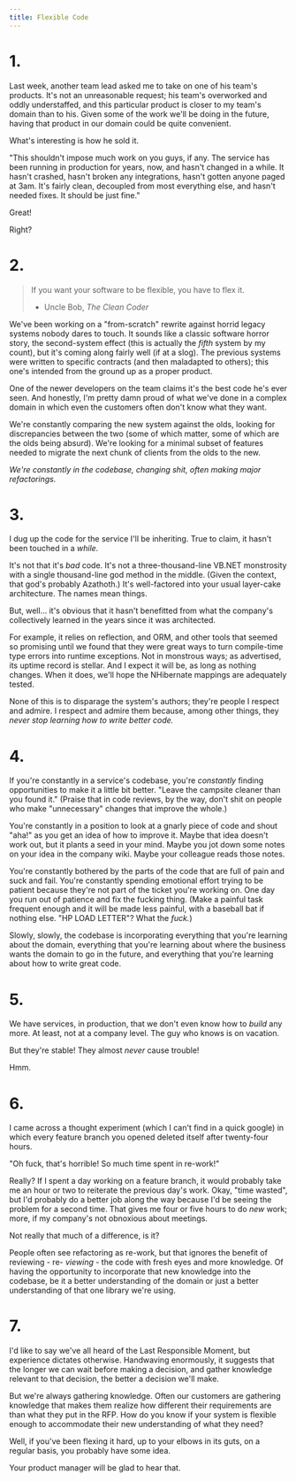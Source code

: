 ```yaml
---
title: Flexible Code
---
```


# 1.

Last week, another team lead asked me to take on one of his team's
products. It's not an unreasonable request; his team's overworked and
oddly understaffed, and this particular product is closer to my team's
domain than to his. Given some of the work we'll be doing in the future,
having that product in our domain could be quite convenient.

What's interesting is how he sold it.

"This shouldn't impose much work on you guys, if any. The service has
been running in production for years, now, and hasn't changed in a
while. It hasn't crashed, hasn't broken any integrations, hasn't gotten
anyone paged at 3am. It's fairly clean, decoupled from most everything
else, and hasn't needed fixes. It should be just fine."

Great!

Right?

# 2.

> If you want your software to be flexible, you have to flex it.
>
> - Uncle Bob, _The Clean Coder_

We've been working on a "from-scratch" rewrite against horrid legacy
systems nobody dares to touch. It sounds like a classic software horror
story, the second-system effect (this is actually the _fifth_ system by
my count), but it's coming along fairly well (if at a slog). The
previous systems were written to specific contracts (and then maladapted
to others); this one's intended from the ground up as a proper product.

One of the newer developers on the team claims it's the best code he's
ever seen. And honestly, I'm pretty damn proud of what we've done in a
complex domain in which even the customers often don't know what they
want.

We're constantly comparing the new system against the olds, looking for
discrepancies between the two (some of which matter, some of which are
the olds being absurd). We're looking for a minimal subset of features
needed to migrate the next chunk of clients from the olds to the new.

_We're constantly in the codebase, changing shit, often making major
refactorings._

# 3.

I dug up the code for the service I'll be inheriting. True to claim, it
hasn't been touched in a _while._

It's not that it's _bad_ code. It's not a three-thousand-line VB.NET
monstrosity with a single thousand-line god method in the middle. (Given
the context, that god's probably Azathoth.) It's well-factored into your
usual layer-cake architecture. The names mean things.

But, well... it's obvious that it hasn't benefitted from what the
company's collectively learned in the years since it was architected.

For example, it relies on reflection, and ORM, and other tools that
seemed so promising until we found that they were great ways to turn
compile-time type errors into runtime exceptions. Not in monstrous ways;
as advertised, its uptime record is stellar. And I expect it will be, as
long as nothing changes. When it does, we'll hope the NHibernate
mappings are adequately tested.

None of this is to disparage the system's authors; they're people I
respect and admire. I respect and admire them because, among other
things,  they _never stop learning how to write better code._

# 4.

If you're constantly in a service's codebase, you're _constantly_
finding opportunities to make it a little bit better. "Leave the
campsite cleaner than you found it." (Praise that in code reviews, by
the way, don't shit on people who make "unnecessary" changes that
improve the whole.)

You're constantly in a position to look at a gnarly piece of code and
shout "aha!" as you get an idea of how to improve it. Maybe that idea
doesn't work out, but it plants a seed in your mind. Maybe you jot down
some notes on your idea in the company wiki. Maybe your colleague reads
those notes.

You're constantly bothered by the parts of the code that are full of
pain and suck and fail. You're constantly spending emotional effort
trying to be patient because they're not part of the ticket you're
working on. One day you run out of patience and fix the fucking thing.
(Make a painful task frequent enough and it will be made less painful,
with a baseball bat if nothing else. "HP LOAD LETTER"? What the _fuck._)

Slowly, slowly, the codebase is incorporating everything that you're
learning about the domain, everything that you're learning about where
the business wants the domain to go in the future, and everything that
you're learning about how to write great code.

# 5.

We have services, in production, that we don't even know how to _build_
any more. At least, not at a company level. The guy who knows is on
vacation.

But they're stable! They almost _never_ cause trouble!

Hmm.

# 6.

I came across a thought experiment (which I can't find in a quick
google) in which every feature branch you opened deleted itself after
twenty-four hours.

"Oh fuck, that's horrible! So much time spent in re-work!"

Really? If I spent a day working on a feature branch, it would probably
take me an hour or two to reiterate the previous day's work. Okay, "time
wasted", but I'd probably do a better job along the way because I'd be
seeing the problem for a second time. That gives me four or five hours
to do _new_ work; more, if my company's not obnoxious about meetings.

Not really that much of a difference, is it?

People often see refactoring as re-work, but that ignores the benefit of
reviewing - re- _viewing_ - the code with fresh eyes and more knowledge.
Of having the opportunity to incorporate that new knowledge into the
codebase, be it a better understanding of the domain or just a better
understanding of that one library we're using.

# 7.

I'd like to say we've all heard of the Last Responsible Moment, but
experience dictates otherwise. Handwaving enormously, it suggests that
the longer we can wait before making a decision, and gather knowledge
relevant to that decision, the better a decision we'll make.

But we're always gathering knowledge. Often our customers are gathering
knowledge that makes them realize how different their requirements are
than what they put in the RFP. How do you know if your system is
flexible enough to accommodate their new understanding of what they
need?

Well, if you've been flexing it hard, up to your elbows in its guts, on
a regular basis, you probably have some idea.

Your product manager will be glad to hear that.
